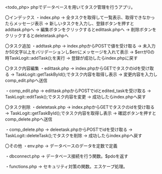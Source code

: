 <todo_php>
phpでデータベースを用いてタスク管理を行うアプリ。

〇インデックス
  ・index.php
    → 全タスクを取得して一覧表示、取得できなかったらメッセージ表示
    → 新しいタスクを入力し、登録ボタンを押すとaddtask.phpへ
    → 編集ボタンをクリックするとedittask.phpへ
    → 削除ボタンをクリックするとdeletetask.phpへ

〇タスク追加
  ・addtask.php
    → index.phpからPOSTで値を受け取る
    → 未入力か50文字以上をバリデーションし$errにメッセージを入れて表示
    → $errが0の時TaskLogit::addTask();を実行
    → 登録が成功したらindex.phpに戻す

〇タスク内容編集
  ・edittask.php
    → index.phpからGETでタスクのidを受け取る
    → TaskLogit::getTaskById();でタスク内容を取得し表示
    → 変更内容を入力しcomp_edit.phpへ送信

  ・comp_edit.php
    → edittask.phpからPOSTでidとedited_taskを受け取る
    → TaskLogit::editTask();でタスク内容を変更
    → 成功したらindex.phpへ戻す

〇タスク削除
  ・deletetask.php
    → index.phpからGETでタスクのidを受け取る
    → TaskLogit::getTaskById();でタスク内容を取得し表示
    → 確認ボタンを押すとcomp_delete.phpへ送信

  ・comp_delete.php
    → deleetask.phpからPOSTでidを受け取る
    → TaskLogit::deleteTask();でタスクを削除
    → 成功したらindex.phpへ戻す

〇その他
  ・env.php
    → データベースのデータを定数で定義
  
  ・dbconnect.php
    → データベース接続を行う関数。$pdoを返す

  ・functions.php
    → セキュリティ対策の関数。エスケープ処理。
